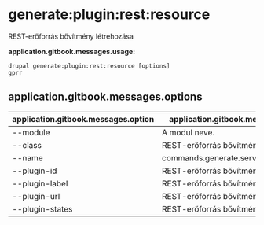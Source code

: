 # generate:plugin:rest:resource
REST-erőforrás bővítmény létrehozása

**application.gitbook.messages.usage:**
```
drupal generate:plugin:rest:resource [options]
gprr
```

## application.gitbook.messages.options
application.gitbook.messages.option | application.gitbook.messages.details
-------|-------------
--module | A modul neve.
--class | REST-erőforrás bővítményosztály
--name | commands.generate.service.options.name
--plugin-id | REST-erőforrás bővítmény azonosítója
--plugin-label | REST-erőforrás bővítmény címkéje
--plugin-url | REST-erőforrás bővítmény URL-címe
--plugin-states | REST-erőforrás bővítmény állapotok
